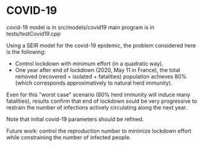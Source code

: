 COVID-19
===========

covid-19 model is in src/models/covid19
main program is in tests/testCovid19.cpp

Using a SEIR model for the covid-19 epidemic, the problem considered here is the following:
- Control lockdown with minimum effort (in a quadratic way).
- One year after end of lockdown (2020, May 11 in France), the total removed (recovered + isolated + fatalities) population achieves 80% (which corresponds approximatively to natural herd immunity).

Even for this "worst case" scenario (80% herd immunity will induce many fatalities), results confirm that end of lockdown sould be very progressive to restrain the number of infections actively circulating along the next year. 

Note that initial covid-19 parameters should be refined.

Future work: control the reproduction number to minimize lockdown effort while constraining the number of infected people.

